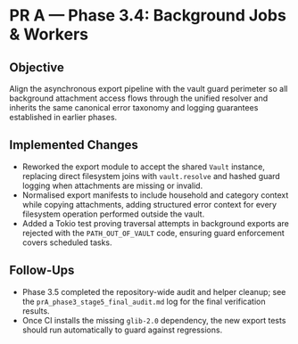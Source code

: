 # PR A — Phase 3.4: Background Jobs & Workers

## Objective

Align the asynchronous export pipeline with the vault guard perimeter so all
background attachment access flows through the unified resolver and inherits the
same canonical error taxonomy and logging guarantees established in earlier
phases.

## Implemented Changes

- Reworked the export module to accept the shared `Vault` instance, replacing
  direct filesystem joins with `vault.resolve` and hashed guard logging when
  attachments are missing or invalid.
- Normalised export manifests to include household and category context while
  copying attachments, adding structured error context for every filesystem
  operation performed outside the vault.
- Added a Tokio test proving traversal attempts in background exports are
  rejected with the `PATH_OUT_OF_VAULT` code, ensuring guard enforcement covers
  scheduled tasks.

## Follow-Ups

- Phase 3.5 completed the repository-wide audit and helper cleanup; see the
  `prA_phase3_stage5_final_audit.md` log for the final verification results.
- Once CI installs the missing `glib-2.0` dependency, the new export tests
  should run automatically to guard against regressions.
